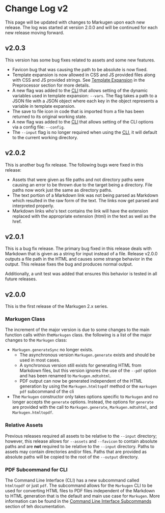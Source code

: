 # Change Log v2
This page will be updated with changes to Markugen upon each new release.
The log was started at version 2.0.0 and will be continued for each new release
moving forward.

## v2.0.3
This version has some bug fixes related to assets and some new features.

* Favicon bug that was causing the path to be absolute is now fixed.
* Template expansion is now allowed in CSS and JS provided files along with 
  CSS and JS provided strings. See 
  [Template Expansion](./Features/Preprocessor.md#template-expansion) 
  in the Preprocessor section for more details.
* A new flag was added to the [CLI](./Command-Line-Interface.md) that allows
  setting of the dynamic variables used in template expansion: `--vars`. The
  flag takes a path to a JSON file with a JSON object where each key in the
  object represents a variable in template expansion.
* The save to file icon in code that is imported from a file has been
  returned to its original working state.
* A new flag was added to the [CLI](./Command-Line-Interface.md) that allows
  setting of the CLI options via a config file: `--config`.
* The `--input` flag is no longer required when using the 
  [CLI](./Command-Line-Interface.md), it will default to the current working
  directory.

## v2.0.2
This is another bug fix release. The following bugs were fixed in this release:

* Assets that were given as file paths and not directory paths were causing an
  error to be thrown due to the target being a directory. File paths now work
  just the same as directory paths.
* The text portion of a Markdown link was not being parsed as Markdown which
  resulted in the raw form of the text. The links now get parsed and
  interpreted properly.
* Markdown links who's text contains the link will have the extension replaced
  with the appropriate extension (html) in the text as well as the href.

## v2.0.1
This is a bug fix release. The primary bug fixed in this release deals with
Markdown that is given as a string for input instead of a file. Release
v2.0.0 outputs a file path in the HTML and causes some strange behavior in
the output. This release fixes the bug and produces normal output.

Additionally, a unit test was added that ensures this behavior is tested
in all future releases.

## v2.0.0
This is the first release of the Markugen 2.x series. 

### Markugen Class
The increment of the major version is due to some changes to the main 
function calls within the`Markugen` class. the following is a list of the 
major changes to the `Markugen` class:

* `Markugen.generateSync` no longer exists.
  * The asynchronous version `Markugen.generate` exists and should be used in
    most cases.
  * A synchronous version still exists for generating HTML from Markdown files,
    but this version ignores the use of the `--pdf` option and has been renamed
    to `Markugen.mdtohtml`.
  * PDF output can now be generated independent of the HTML generation by using
    the `Markugen.htmltopdf` method or the `markugen pdf` subcommand of the cli
* The `Markugen` constructor only takes options specific to `Markugen` and no
  longer accepts the `generate` options. Instead, the options for `generate`
  are provided with the call to `Markugen.generate`, `Markugen.mdtohtml`, and
  `Markugen.htmltopdf`.

### Relative Assets
Previous releases required all assets to be relative to the `--input` directory;
however, this release allows for `--assets` and `--favicon` to contain 
absolute paths and are **not** required to be relative to the `--input`
directory. Paths to assets may contain directories and/or files. Paths that
are provided as absolute paths will be copied to the root of the `--output`
directory.

### PDF Subcommand for CLI 
The Command Line Interface (CLI) has a new subcommand called `htmltopdf` or just
`pdf`. The subcommand allows for the `Markugen` CLI to be used for converting
HTML files to PDF files independent of the Markdown to HTML generation that is
the default and main use case for `Markugen`. More information can be found
in the 
[Command Line Interface Subcommands](./Command-Line-Interface.md#subcommands)
section of teh documentation.